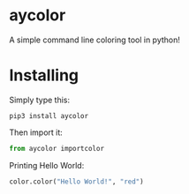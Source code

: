 # aycolor
A simple command line coloring tool in python!
# Installing
Simply type this:
```
pip3 install aycolor
```

Then import it:
```py
from aycolor importcolor
```

Printing Hello World:
```py
color.color("Hello World!", "red")
```